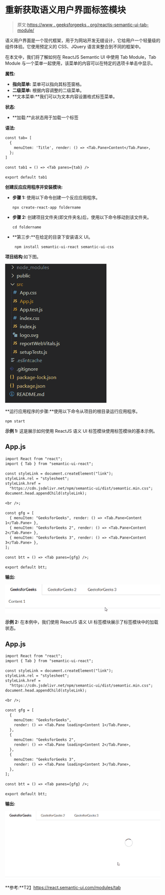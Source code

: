 # 重新获取语义用户界面标签模块

> 原文:[https://www . geeksforgeeks . org/reactjs-semantic-ui-tab-module/](https://www.geeksforgeeks.org/reactjs-semantic-ui-tab-module/)

语义用户界面是一个现代框架，用于为网站开发无缝设计，它给用户一个轻量级的组件体验。它使用预定义的 CSS、JQuery 语言来整合到不同的框架中。

在本文中，我们将了解如何在 ReactJS Semantic UI 中使用 Tab Module，Tab Module 与一个菜单一起使用，该菜单的内容可以在特定的选项卡单击中显示。

**属性:**

*   **指向菜单:** 菜单可以指向其标签窗格。
*   **二级菜单:** 根据内容调整的二级菜单。
*   **文本菜单:**我们可以为文本内容设置格式标签菜单。

**状态:**

*   **加载:**此状态用于加载一个标签

**语法:**

```
const tab= [
  {
    menuItem: 'Title', render: () => <Tab.Pane>Content</Tab.Pane>,
  };
]

const tab1 = () => <Tab panes={tab} />

export default tab1
```

**创建反应应用程序并安装模块:**

*   **步骤 1:** 使用以下命令创建一个反应应用程序。

    ```
    npx create-react-app foldername
    ```

*   **步骤 2:** 创建项目文件夹(即文件夹名)后，使用以下命令移动到该文件夹。

    ```
    cd foldername
    ```

*   **第三步:**在给定的目录下安装语义 UI。

    ```
     npm install semantic-ui-react semantic-ui-css
    ```

**项目结构**:如下图。

![](img/f04ae0d8b722a9fff0bd9bd138b29c23.png)

**运行应用程序的步骤:**使用以下命令从项目的根目录运行应用程序。

```
npm start
```

**示例 1:** 这是展示如何使用 ReactJS 语义 UI 标签模块使用标签模块的基本示例。

## App.js

```
import React from "react";
import { Tab } from "semantic-ui-react";

const styleLink = document.createElement("link");
styleLink.rel = "stylesheet";
styleLink.href =
  "https://cdn.jsdelivr.net/npm/semantic-ui/dist/semantic.min.css";
document.head.appendChild(styleLink);

<br />;

const gfg = [
  { menuItem: "GeeksforGeeks", render: () => <Tab.Pane>Content 1</Tab.Pane> },
  { menuItem: "GeeksforGeeks 2", render: () => <Tab.Pane>Content 2</Tab.Pane> },
  { menuItem: "GeeksforGeeks 3", render: () => <Tab.Pane>Content 3</Tab.Pane> },
];

const btt = () => <Tab panes={gfg} />;

export default btt;
```

**输出:**

![](img/353e2a1dad0e966d10bb3ab546be432e.png)

**示例 2:** 在本例中，我们使用 ReactJS 语义 UI 标签模块展示了标签模块中的加载状态。

## App.js

```
import React from "react";
import { Tab } from "semantic-ui-react";

const styleLink = document.createElement("link");
styleLink.rel = "stylesheet";
styleLink.href =
  "https://cdn.jsdelivr.net/npm/semantic-ui/dist/semantic.min.css";
document.head.appendChild(styleLink);

<br />;

const gfg = [
  {
    menuItem: "GeeksforGeeks",
    render: () => <Tab.Pane loading>Content 1</Tab.Pane>,
  },
  {
    menuItem: "GeeksforGeeks 2",
    render: () => <Tab.Pane loading>Content 2</Tab.Pane>,
  },
  {
    menuItem: "GeeksforGeeks 3",
    render: () => <Tab.Pane loading>Content 3</Tab.Pane>,
  },
];

const btt = () => <Tab panes={gfg} />;

export default btt;
```

**输出:**

![](img/fda06e87fccd9a1ae5622e5c010f1ea8.png)

**参考:**T2】https://react.semantic-ui.com/modules/tab